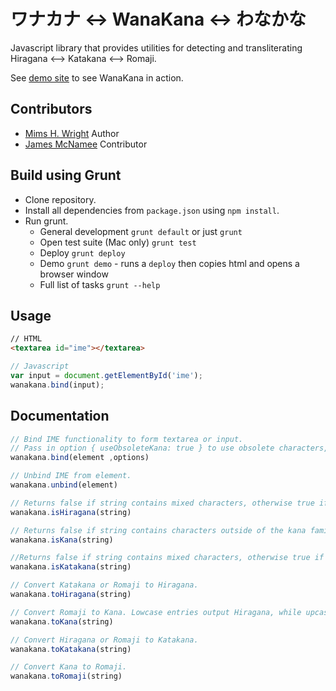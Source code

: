 ワナカナ <-> WanaKana <-> わなかな
===============================

Javascript library that provides utilities for detecting and transliterating Hiragana &lt;--> Katakana &lt;--> Romaji.

See [demo site](http://wanakana.com) to see WanaKana in action.

## Contributors

- [Mims H. Wright](http://github.com/mimshwright)	Author
- [James McNamee](http://github.com/dotfold)		Contributor

## Build using Grunt

- Clone repository.
- Install all dependencies from `package.json` using `npm install`.
- Run grunt.
	- General development `grunt default` or just `grunt`
	- Open test suite (Mac only) `grunt test`
	- Deploy `grunt deploy`
	- Demo `grunt demo` - runs a `deploy` then copies html and opens a browser window
	- Full list of tasks `grunt --help`

## Usage

```html
// HTML
<textarea id="ime"></textarea>
```

```javascript
// Javascript
var input = document.getElementById('ime');
wanakana.bind(input);
```

## Documentation

```javascript
// Bind IME functionality to form textarea or input.
// Pass in option { useObsoleteKana: true } to use obsolete characters, such as ゐ and ゑ.
wanakana.bind(element ,options)

// Unbind IME from element.
wanakana.unbind(element)

// Returns false if string contains mixed characters, otherwise true if Hiragana.
wanakana.isHiragana(string)

// Returns false if string contains characters outside of the kana family, otherwise true if Hiragana and/or Katakana.
wanakana.isKana(string)

//Returns false if string contains mixed characters, otherwise true if Katakana.
wanakana.isKatakana(string)

// Convert Katakana or Romaji to Hiragana.
wanakana.toHiragana(string)

// Convert Romaji to Kana. Lowcase entries output Hiragana, while upcase entries output Katakana.
wanakana.toKana(string)

// Convert Hiragana or Romaji to Katakana.
wanakana.toKatakana(string)

// Convert Kana to Romaji.
wanakana.toRomaji(string)
```